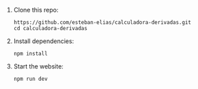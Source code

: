 1. Clone this repo:

   ```
   https://github.com/esteban-elias/calculadora-derivadas.git
   cd calculadora-derivadas
   ```

2. Install dependencies:

   ```
   npm install
   ```

3. Start the website:
   ```
   npm run dev
   ```
